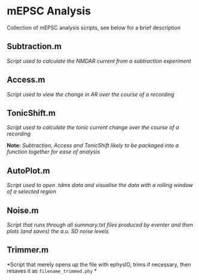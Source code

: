 # mEPSC Analysis

Collection of mEPSC analysis scripts, see below for a brief description

## Subtraction.m  
*Script used to calculate the NMDAR current from a subtraction experiment*

## Access.m  
*Script used to view the change in AR over the course of a recording*

## TonicShift.m  
*Script used to calculate the tonic current change over the course of a recording*

**Note:** *Subtraction, Access and TonicShift likely to be packaged into a function together for ease of analysis*

## AutoPlot.m 
*Script used to open .tdms data and visualise the data with a rolling window of a selected region* 

## Noise.m 
*Script that runs through all summary.txt files produced by eventer and then plots (and saves) the a.u. SD noise levels*

## Trimmer.m 
*Script that merely opens up the file with ephysIO, trims if necessary, then resaves it as `filename_trimmed.phy` *


